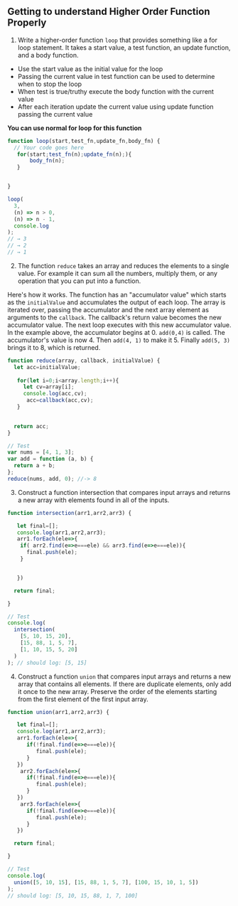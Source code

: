 ## Getting to understand Higher Order Function Properly

1. Write a higher-order function `loop` that provides something like a for loop statement. It takes a start value, a test function, an update function, and a body function.

- Use the start value as the initial value for the loop
- Passing the current value in test function can be used to determine when to stop the loop
- When test is true/truthy execute the body function with the current value
- After each iteration update the current value using update function passing the current value

**You can use normal for loop for this function**

```js
function loop(start,test_fn,update_fn,body_fn) {
  // Your code goes here
   for(start;test_fn(n);update_fn(n);){
       body_fn(n);
   }


}

loop(
  3,
  (n) => n > 0,
  (n) => n - 1,
  console.log
);
// → 3
// → 2
// → 1
```

2. The function `reduce` takes an array and reduces the elements to a single value. For example it can sum all the numbers, multiply them, or any operation that you can put into a function.

Here's how it works. The function has an "accumulator value" which starts as the `initialValue` and accumulates the output of each loop. The array is iterated over, passing the accumulator and the next array element as arguments to the `callback`. The callback's return value becomes the new accumulator value. The next loop executes with this new accumulator value. In the example above, the accumulator begins at 0. `add(0,4)` is called. The accumulator's value is now 4. Then `add(4, 1)` to make it 5. Finally `add(5, 3)` brings it to 8, which is returned.

```js
function reduce(array, callback, initialValue) {
  let acc=initialValue;
  
   for(let i=0;i<array.length;i++){
     let cv=array[i];
     console.log(acc,cv);
      acc=callback(acc,cv);
   }
  

  return acc;
}

// Test
var nums = [4, 1, 3];
var add = function (a, b) {
  return a + b;
};
reduce(nums, add, 0); //-> 8
```

3. Construct a function intersection that compares input arrays and returns a new array with elements found in all of the inputs.

```js
function intersection(arr1,arr2,arr3) {

   let final=[];
   console.log(arr1,arr2,arr3);
   arr1.forEach(ele=>{
    if( arr2.find(e=>e===ele) && arr3.find(e=>e===ele)){
      final.push(ele);
    }


   })

  return final;

}

// Test
console.log(
  intersection(
    [5, 10, 15, 20],
    [15, 88, 1, 5, 7],
    [1, 10, 15, 5, 20]
  )
); // should log: [5, 15]
```

4. Construct a function `union` that compares input arrays and returns a new array that contains all elements. If there are duplicate elements, only add it once to the new array. Preserve the order of the elements starting from the first element of the first input array.

```js
function union(arr1,arr2,arr3) {

   let final=[];
   console.log(arr1,arr2,arr3);
   arr1.forEach(ele=>{
      if(!final.find(e=>e===ele)){
         final.push(ele);
      }
   })
    arr2.forEach(ele=>{
      if(!final.find(e=>e===ele)){
         final.push(ele);
      }
   })
    arr3.forEach(ele=>{
      if(!final.find(e=>e===ele)){
         final.push(ele);
      }
   })

  return final;

}

// Test
console.log(
  union([5, 10, 15], [15, 88, 1, 5, 7], [100, 15, 10, 1, 5])
);
// should log: [5, 10, 15, 88, 1, 7, 100]
```
